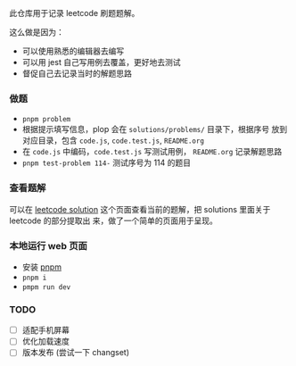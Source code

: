 此仓库用于记录 leetcode 刷题题解。

这么做是因为：

- 可以使用熟悉的编辑器去编写
- 可以用 jest 自己写用例去覆盖，更好地去测试
- 督促自己去记录当时的解题思路

### 做题
  - `pnpm problem`
  - 根据提示填写信息，plop 会在 `solutions/problems/` 目录下，根据序号
    放到对应目录，包含 `code.js`, `code.test.js`, `README.org`
  - 在 `code.js` 中编码，`code.test.js` 写测试用例， `README.org` 记录解题思路
  - `pnpm test-problem 114-` 测试序号为 114 的题目

### 查看题解

  可以在 [leetcode solution](https://leetcode-spike-leung.vercel.app/)
  这个页面查看当前的题解，把 solutions 里面关于 leetcode 的部分提取出
  来，做了一个简单的页面用于呈现。

### 本地运行 web 页面
  - 安装 [pnpm](https://pnpm.io/)
  - `pnpm i`
  - `pmpm run dev`

### TODO
  - [ ] 适配手机屏幕
  - [ ] 优化加载速度
  - [ ] 版本发布 (尝试一下 changset)
